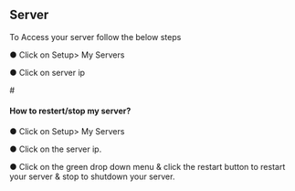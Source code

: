 <h2>Server</h2>

To Access your server follow the below steps

&#x25cf; Click on Setup> My Servers

&#x25cf; Click on server ip

#<h4>How to restert/stop my server?</h4>

&#x25cf; Click on Setup> My Servers

&#x25cf; Click on the server ip.

&#x25cf; Click on the green drop down menu & click the restart button to restart your server & stop to shutdown your server.
